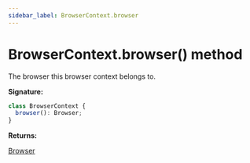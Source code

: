 ```yaml
---
sidebar_label: BrowserContext.browser
---
```


# BrowserContext.browser() method

The browser this browser context belongs to.

**Signature:**

```typescript
class BrowserContext {
  browser(): Browser;
}
```

**Returns:**

[Browser](./puppeteer.browser.md)

